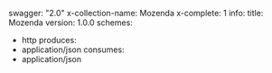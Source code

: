 swagger: "2.0"
x-collection-name: Mozenda
x-complete: 1
info:
  title: Mozenda
  version: 1.0.0
schemes:
- http
produces:
- application/json
consumes:
- application/json